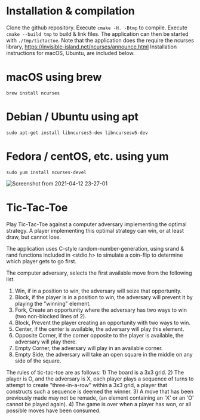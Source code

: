 # Installation & compilation
Clone the github repository.
Execute `cmake -H. -Btmp` to compile.
Execute `cmake --build tmp` to build & link files.
The application can then be started with `./tmp/tictactoe`.
Note that the application does the require the ncurses library, https://invisible-island.net/ncurses/announce.html
Installation instructions for macOS, Ubuntu, are included below.
# macOS using brew
`brew install ncurses`

# Debian / Ubuntu using apt
`sudo apt-get install libncurses5-dev libncursesw5-dev`

# Fedora / centOS, etc. using yum
`sudo yum install ncurses-devel`

![Screenshot from 2021-04-12 23-27-01](https://user-images.githubusercontent.com/22286436/114506441-a51f3000-9be6-11eb-8f45-c99132235fa9.png)

# Tic-Tac-Toe

Play Tic-Tac-Toe against a computer adversary implementing the optimal strategy.
A player implementing this optimal strategy can win, or at least draw, but cannot lose.

The application uses C-style random-number-generation, using srand & rand functions included in <stdio.h> to simulate a coin-flip to determine which player gets to go first.

The computer adversary, selects the first available move from the following list.
1) Win, if in a position to win, the adversary will seize that opportunity.
2) Block, if the player is in a position to win, the adversary will prevent it by playing the "winning" element.
3) Fork, Create an opportunity where the adversary has two ways to win (two non-blocked lines of 2).
4) Block, Prevent the player creating an opportunity with two ways to win.
5) Center, if the center is available, the adversary will play this element.
6) Opposite Corner, if the corner opposite to the player is available, the adversary will play there.
7) Empty Corner, the adversary will play in an available corner.
8) Empty Side, the adversary will take an open square in the middle on any side of the square.

The rules of tic-tac-toe are as follows:
    1) The board is a 3x3 grid.
    2) The player is O, and the adversary is X, each player plays a sequence of turns to attempt to create "three-in-a-row" within a 3x3 grid, a player that constructs such a sequence is deemed the winner.
    3) A move that has been previously made may not be remade, (an element containing an 'X' or an 'O' cannot be played again).
    4) The game is over when a player has won, or all possible moves have been consumed.
